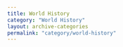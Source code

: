 ```yaml
---
title: World History
category: "World History"
layout: archive-categories
permalink: "category/world-history"
---
```

